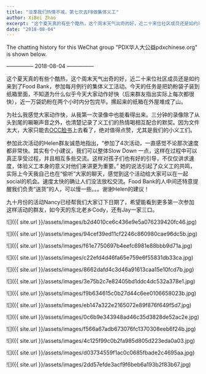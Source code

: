 ```yaml
---
title: "淡季我们热情不减，第七次去FB做集体义工"
author: XiBei Zhao
excerpt: "这个夏天真的有些个酷热，这个周末天气出奇的好，近二十来位社区成员还是如约来到了Food Bank，参加每月例行的集体义工活动。今天的任务是把奶粉袋子装到纸箱里面，不知道为什么似乎今天大家动作好快（后来群友指出实际上每次都很快），近一万袋奶粉在两个小时内分包完毕。摞起来的纸箱在外屋堆成了山。"
date: "2018-08-04"
---
```


The chatting history for this WeChat group "PDX华人大公益pdxchinese.org" is shown below.

—————  2018-08-04  —————

这个夏天真的有些个酷热，这个周末天气出奇的好，近二十来位社区成员还是如约来到了Food Bank，参加每月例行的集体义工活动。今天的任务是把奶粉袋子装到纸箱里面，不知道为什么似乎今天大家动作好快（后来群友指出实际上每次都很快），近一万袋奶粉在两个小时内分包完毕。摞起来的纸箱在外屋堆成了山。

为社么我感觉大家动作快，从我第一次录像中也能看得出来。三分钟的录像除了从头到尾的唰唰声音之外，也清楚记录了义工们的热情喝相互配合的默契。因为文件太大，大家只能去[OCC脸书](https://www.facebook.com/pdxchinese.org/)上去看了，绝对值得点赞，尤其是我们的小义工们。

参加此次活动的Helen群友诚恳地指出，“参加了4次活动，一直感觉不论那次速度都非常快。其实有个小建议，我们可以整体Slow Down 一点，这样在过程中可以真正享受过程，并且相互多些交流。这样对孩子们也有好的引导，不仅仅讲求速度，体验义工本身的意义对他们来讲更为重要。” 她的说法引起了众义工的共鸣，实际上今天我自己也在“偷听”大家的聊天，感觉到这个活动给大家可以在一起social的机会。速度太快的确让人们没法放松交流。Food Bank的人中间还特意提醒我们负责“送货”的人，可以慢一些。。。谢谢Helen的建议！

九十月份的活动Nancy已经帮我们大家订下日期了，希望能看到更多第一次参加这样活动的群友，如今天的东北老乡Cody，还有Jay一家三口。

![]({{ site.url }}/assets/images/b2d4010ce6c436e9e5a076239420fc46.jpg)

![]({{ site.url }}/assets/images/94cef39ed11cf2246c860980cae96dc5b.jpg)

![]({{ site.url }}/assets/images/f61e7750697b4eefc6981e88bbb9d71a.jpg)

![]({{ site.url }}/assets/images/c22efd4d46fa65e759e6f55831db33ca.jpg)

![]({{ site.url }}/assets/images/8662dafd4c3d46a91613caa15e10fcd7b.jpg)

![]({{ site.url }}/assets/images/3e75b2c7e82405bd1ddc4dc532a378e1.jpg)

![]({{ site.url }}/assets/images/f9b634615c0b27d44c6ee0106658023b.jpg)

![]({{ site.url }}/assets/images/eb147a322e2165072e89f876f649f5d7.jpg)

![]({{ site.url }}/assets/images/0c6b9e343948ad46c35d3828de52ac2e.jpg)

![]({{ site.url }}/assets/images/f566a67adb673076fc1370308eeb6f24b.jpg)

![]({{ site.url }}/assets/images/4c125f99c0b2fa985d805d223eda0a03.jpg)

![]({{ site.url }}/assets/images/d03734559f1ac0c0685fbade2c4695aa.jpg)

![]({{ site.url }}/assets/images/2dd57efde3acf9f6beb6a193b2f83b67.jpg)
